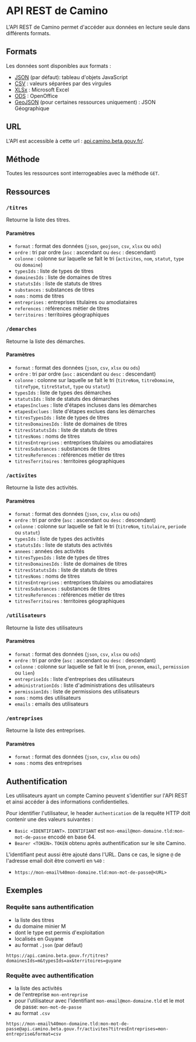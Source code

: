 # API REST de Camino

L'API REST de Camino permet d'accéder aux données en lecture seule dans différents formats.

## Formats

Les données sont disponibles aux formats :

- [JSON](https://www.json.org) (par défaut): tableau d'objets JavaScript
- [CSV](https://fr.wikipedia.org/wiki/Comma-separated_values) : valeurs séparées par des virgules
- [XLSx](https://fr.wikipedia.org/wiki/XLSX) : Microsoft Excel
- [ODS](https://www.openoffice.org/) : OpenOffice
- [GeoJSON](https://geojson.org/) (pour certaines ressources uniquement) : JSON Géographique

## URL

L'API est accessible à cette url : [api.camino.beta.gouv.fr/<ressource>](https://api.camino.beta.gouv.fr/).

## Méthode

Toutes les ressources sont interrogeables avec la méthode `GET`.

## Ressources

### `/titres`

Retourne la liste des titres.

#### Paramètres

- `format` : format des données (`json`, `geojson`, `csv`, `xlsx` ou `ods`)
- `ordre` : tri par ordre (`asc` : ascendant ou `desc` : descendant)
- `colonne` : colonne sur laquelle se fait le tri (`activites`, `nom`, `statut`, `type` ou `domaine`)
- `typesIds` : liste de types de titres
- `domainesIds` : liste de domaines de titres
- `statutsIds` : liste de statuts de titres
- `substances` : substances de titres
- `noms` : noms de titres
- `entreprises` : entreprises titulaires ou amodiataires
- `references` : références métier de titres
- `territoires` : territoires géographiques

### `/demarches`

Retourne la liste des démarches.

#### Paramètres

- `format` : format des données (`json`, `csv`, `xlsx` ou `ods`)
- `ordre` : tri par ordre (`asc` : ascendant ou `desc` : descendant)
- `colonne` : colonne sur laquelle se fait le tri (`titreNom`, `titreDomaine`, `titreType`, `titreStatut`, `type` ou `statut`)
- `typesIds` : liste de types des démarches
- `statutsIds` : liste de statuts des démarches
- `etapesInclues` : liste d'étapes incluses dans les démarches
- `etapesExclues` : liste d'étapes exclues dans les démarches
- `titresTypesIds` : liste de types de titres
- `titresDomainesIds` : liste de domaines de titres
- `titresStatutsIds` : liste de statuts de titres
- `titresNoms` : noms de titres
- `titresEntreprises` : entreprises titulaires ou amodiataires
- `titresSubstances` : substances de titres
- `titresReferences` : références métier de titres
- `titresTerritoires` : territoires géographiques

### `/activites`

Retourne la liste des activités.

#### Paramètres

- `format` : format des données (`json`, `csv`, `xlsx` ou `ods`)
- `ordre` : tri par ordre (`asc` : ascendant ou `desc` : descendant)
- `colonne` : colonne sur laquelle se fait le tri (`titreNom`, `titulaire`, `periode` ou `statut`)
- `typesIds` : liste de types des activités
- `statutsIds` : liste de statuts des activités
- `annees` : années des activités
- `titresTypesIds` : liste de types de titres
- `titresDomainesIds` : liste de domaines de titres
- `titresStatutsIds` : liste de statuts de titres
- `titresNoms` : noms de titres
- `titresEntreprises` : entreprises titulaires ou amodiataires
- `titresSubstances` : substances de titres
- `titresReferences` : références métier de titres
- `titresTerritoires` : territoires géographiques

### `/utilisateurs`

Retourne la liste des utilisateurs

#### Paramètres

- `format` : format des données (`json`, `csv`, `xlsx` ou `ods`)
- `ordre` : tri par ordre (`asc` : ascendant ou `desc` : descendant)
- `colonne` : colonne sur laquelle se fait le tri (`nom`, `prenom`, `email`, `permission` ou `lien`)
- `entrepriseIds` : liste d'entreprises des utilisateurs
- `administrationIds` : liste d'administrations des utilisateurs
- `permissionIds` : liste de permissions des utilisateurs
- `noms` : noms des utilisateurs
- `emails` : emails des utilisateurs

### `/entreprises`

Retourne la liste des entreprises.

#### Paramètres

- `format` : format des données (`json`, `csv`, `xlsx` ou `ods`)
- `noms` : noms des entreprises

## Authentification

Les utilisateurs ayant un compte Camino peuvent s'identifier sur l'API REST et ainsi accéder à des informations confidentielles.

Pour identifier l'utilisateur, le header `Authentication` de la requête HTTP doit contenir une des valeurs suivantes :

- `Basic <IDENTIFIANT>`. `IDENTIFIANT` est `mon-email@mon-domaine.tld:mon-mot-de-passe` encodé en base 64.
- `Bearer <TOKEN>`. `TOKEN` obtenu après authentification sur le site Camino.

L'identifiant peut aussi être ajouté dans l'URL. Dans ce cas, le signe `@` de l'adresse email doit être converti en `%40` :

- `https://mon-email%40mon-domaine.tld:mon-mot-de-passe@<URL>`

## Exemples

### Requête sans authentification

- la liste des titres
- du domaine minier M
- dont le type est permis d'exploitation
- localisés en Guyane
- au format `.json` (par défaut)

`https://api.camino.beta.gouv.fr/titres?domainesIds=m&typesIds=ax&territoires=guyane`

### Requête avec authentification

- la liste des activités
- de l'entreprise `mon-entreprise`
- pour l'utilisateur avec l'identifiant `mon-email@mon-domaine.tld` et le mot de passe: `mon-mot-de-passe`
- au format `.csv`

`https://mon-email%40mon-domaine.tld:mon-mot-de-passe@api.camino.beta.gouv.fr/activites?titresEntreprises=mon-entreprise&format=csv`
